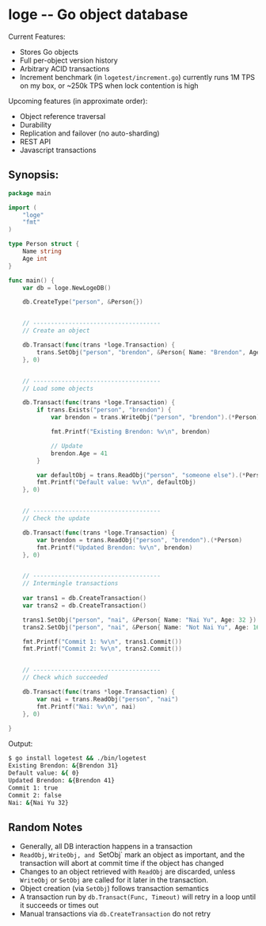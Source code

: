 loge -- Go object database
==========================

Current Features:

* Stores Go objects
* Full per-object version history
* Arbitrary ACID transactions
* Increment benchmark (in `logetest/increment.go`) currently runs 1M TPS on my box, or ~250k TPS when lock contention is high

Upcoming features (in approximate order):

* Object reference traversal
* Durability
* Replication and failover (no auto-sharding)
* REST API
* Javascript transactions


Synopsis:
---------

```go
package main

import (
	"loge"
	"fmt"
)

type Person struct {
	Name string
	Age int
}

func main() {
	var db = loge.NewLogeDB()

	db.CreateType("person", &Person{})


	// ------------------------------------
	// Create an object

	db.Transact(func(trans *loge.Transaction) {
		trans.SetObj("person", "brendon", &Person{ Name: "Brendon", Age: 31 })
	}, 0)


	// ------------------------------------
	// Load some objects

	db.Transact(func(trans *loge.Transaction) {
		if trans.Exists("person", "brendon") {
			var brendon = trans.WriteObj("person", "brendon").(*Person)

			fmt.Printf("Existing Brendon: %v\n", brendon)

			// Update
			brendon.Age = 41
		}

		var defaultObj = trans.ReadObj("person", "someone else").(*Person)
		fmt.Printf("Default value: %v\n", defaultObj)
	}, 0)


	// ------------------------------------
	// Check the update

	db.Transact(func(trans *loge.Transaction) {
		var brendon = trans.ReadObj("person", "brendon").(*Person)
		fmt.Printf("Updated Brendon: %v\n", brendon)
	}, 0)


	// ------------------------------------
	// Intermingle transactions
	
	var trans1 = db.CreateTransaction()
	var trans2 = db.CreateTransaction()

	trans1.SetObj("person", "nai", &Person{ Name: "Nai Yu", Age: 32 })
	trans2.SetObj("person", "nai", &Person{ Name: "Not Nai Yu", Age: 16 })

	fmt.Printf("Commit 1: %v\n", trans1.Commit())
	fmt.Printf("Commit 2: %v\n", trans2.Commit())


	// ------------------------------------
	// Check which succeeded

	db.Transact(func(trans *loge.Transaction) {
		var nai = trans.ReadObj("person", "nai")
		fmt.Printf("Nai: %v\n", nai)
	}, 0)
	
}
```

Output:

```bash
$ go install logetest && ./bin/logetest 
Existing Brendon: &{Brendon 31}
Default value: &{ 0}
Updated Brendon: &{Brendon 41}
Commit 1: true
Commit 2: false
Nai: &{Nai Yu 32}
```

Random Notes
------------

* Generally, all DB interaction happens in a transaction
* `ReadObj`, `WriteObj, and `SetObj` mark an object as important, and the transaction will abort at commit time if the object has changed
* Changes to an object retrieved with `ReadObj` are discarded, unless `WriteObj` or `SetObj` are called for it later in the transaction.
* Object creation (via `SetObj`) follows transaction semantics
* A transaction run by `db.Transact(Func, Timeout)` will retry in a loop until it succeeds or times out
* Manual transactions via `db.CreateTransaction` do not retry
